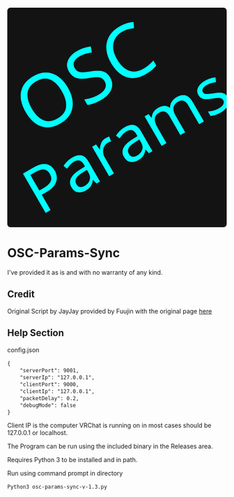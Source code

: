 ![OSC Params logo](./icon.svg)
# OSC-Params-Sync

I've provided it as is and with no warranty of any kind.

## Credit

Original Script by JayJay provided by Fuujin with the original page [here](https://fuuujin.gumroad.com/l/OSCParameterSync)

## Help Section

config.json

```
{
    "serverPort": 9001,
    "serverIp": "127.0.0.1",
    "clientPort": 9000,
    "clientIp": "127.0.0.1",
    "packetDelay": 0.2,
    "debugMode": false
}
```
Client IP is the computer VRChat is running on in most cases should be 127.0.0.1 or localhost.


The Program can be run using the included binary in the Releases area.

Requires Python 3 to be installed and in path.

Run using command prompt in directory
```
Python3 osc-params-sync-v-1.3.py
```


